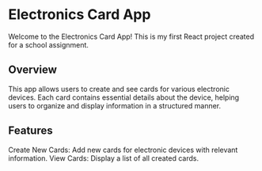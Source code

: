 # Electronics Card App

Welcome to the Electronics Card App! This is my first React project created for a school assignment.

## Overview

This app allows users to create and see cards for various electronic devices. Each card contains essential details about the device, helping users to organize and display information in a structured manner.

## Features

Create New Cards: Add new cards for electronic devices with relevant information.
View Cards: Display a list of all created cards.
